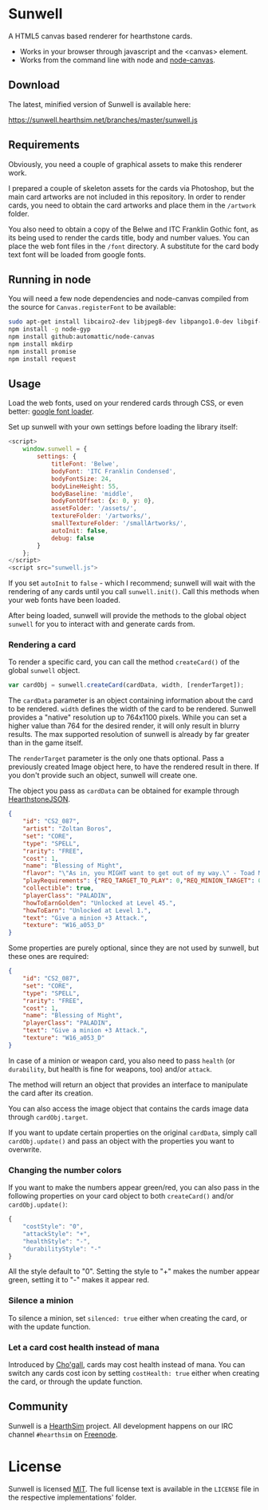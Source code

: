 # Sunwell

A HTML5 canvas based renderer for hearthstone cards.

* Works in your browser through javascript and the &lt;canvas&gt; element.
* Works from the command line with node and [node-canvas](https://github.com/Automattic/node-canvas).


## Download

The latest, minified version of Sunwell is available here:

https://sunwell.hearthsim.net/branches/master/sunwell.js


## Requirements

Obviously, you need a couple of graphical assets to make this renderer work.

I prepared a couple of skeleton assets for the cards via Photoshop, but the main card artworks are not
included in this repository. In order to render cards, you need to obtain the card artworks and place
them in the `/artwork` folder.

You also need to obtain a copy of the Belwe and ITC Franklin Gothic font, as its being used to render the cards title, body
and number values. You can place the web font files in the `/font` directory. A substitute for the card body text
font will be loaded from google fonts.

## Running in node

You will need a few node dependencies and node-canvas compiled from the source for `Canvas.registerFont` to be available:

```sh
sudo apt-get install libcairo2-dev libjpeg8-dev libpango1.0-dev libgif-dev build-essential g++
npm install -g node-gyp
npm install github:automattic/node-canvas
npm install mkdirp
npm install promise
npm install request
```

## Usage
Load the web fonts, used on your rendered cards through CSS, or even better: [google font loader](https://github.com/typekit/webfontloader).

Set up sunwell with your own settings before loading the library itself:

```javascript
<script>
	window.sunwell = {
		settings: {
			titleFont: 'Belwe',
			bodyFont: 'ITC Franklin Condensed',
			bodyFontSize: 24,
			bodyLineHeight: 55,
			bodyBaseline: 'middle',
			bodyFontOffset: {x: 0, y: 0},
			assetFolder: '/assets/',
			textureFolder: '/artworks/',
			smallTextureFolder: '/smallArtworks/',
			autoInit: false,
			debug: false
		}
	};
</script>
<script src="sunwell.js">
```

If you set `autoInit` to `false` - which I recommend; sunwell will wait with the rendering of any cards until you call
`sunwell.init()`. Call this methods when your web fonts have been loaded.

After being loaded, sunwell will provide the methods to the global object `sunwell` for you to interact with and
generate cards from.


### Rendering a card
To render a specific card, you can call the method `createCard()` of the global `sunwell` object.

```js
var cardObj = sunwell.createCard(cardData, width, [renderTarget]);
```

The `cardData` parameter is an object containing information about the card to be rendered. `width`
defines the width of the card to be rendered. Sunwell provides a "native" resolution up to 764x1100
pixels. While you can set a higher value than 764 for the desired render, it will only result in blurry
results. The max supported resolution of sunwell is already by far greater than in the game itself.

The `renderTarget` parameter is the only one thats optional. Pass a previously created Image object
here, to have the rendered result in there. If you don't provide such an object, sunwell will create one.

The object you pass as `cardData` can be obtained for example through [HearthstoneJSON](https://hearthstonejson.com/).

```json
{
	"id": "CS2_087",
	"artist": "Zoltan Boros",
	"set": "CORE",
	"type": "SPELL",
	"rarity": "FREE",
	"cost": 1,
	"name": "Blessing of Might",
	"flavor": "\"As in, you MIGHT want to get out of my way.\" - Toad Mackle, recently buffed.",
	"playRequirements": {"REQ_TARGET_TO_PLAY": 0,"REQ_MINION_TARGET": 0},
	"collectible": true,
	"playerClass": "PALADIN",
	"howToEarnGolden": "Unlocked at Level 45.",
	"howToEarn": "Unlocked at Level 1.",
	"text": "Give a minion +3 Attack.",
	"texture": "W16_a053_D"
}
```

Some properties are purely optional, since they are not used by sunwell, but these ones are required:

```json
{
	"id": "CS2_087",
	"set": "CORE",
	"type": "SPELL",
	"rarity": "FREE",
	"cost": 1,
	"name": "Blessing of Might",
	"playerClass": "PALADIN",
	"text": "Give a minion +3 Attack.",
	"texture": "W16_a053_D"
}
```

In case of a minion or weapon card, you also need to pass `health` (or `durability`, but health is fine for weapons, too) and/or `attack`.

The method will return an object that provides an interface to manipulate the card after its creation.

You can also access the image object that contains the cards image data through `cardObj.target`.

If you want to update certain properties on the original `cardData`, simply call `cardObj.update()` and
pass an object with the properties you want to overwrite.

### Changing the number colors

If you want to make the numbers appear green/red, you can also pass in the following properties on your card object to both
`createCard()` and/or `cardObj.update()`:

```javascript
{
	"costStyle": "0",
	"attackStyle": "+",
	"healthStyle": "-",
	"durabilityStyle": "-"
}
```

All the style default to "0". Setting the style to "+" makes the number appear green, setting it to "-" makes it appear red.


### Silence a minion
To silence a minion, set `silenced: true` either when creating the card, or with the update function.

### Let a card cost health instead of mana
Introduced by [Cho'gall](http://hearthstonelabs.com/cards#lang=enUS;detail=OG_121), cards may cost health instead of mana.
You can switch any cards cost icon by setting `costHealth: true` either when creating the card, or through the update function.


## Community

Sunwell is a [HearthSim](http://hearthsim.info) project. All development
happens on our IRC channel `#hearthsim` on [Freenode](https://freenode.net).


# License

Sunwell is licensed
[MIT](http://choosealicense.com/licenses/mit/). The full license text is
available in the `LICENSE` file in the respective implementations' folder.
